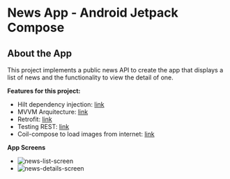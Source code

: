 
# News App - Android Jetpack Compose

## About the App
This project implements a public news API to create the app that displays a list of news and the functionality to view the detail of one.

**Features for this project:**
- Hilt dependency injection: [link](https://developer.android.com/training/dependency-injection/hilt-android?hl=es-419)
- MVVM Arquitecture: [link](https://developer.android.com/jetpack/guide?gclid=CjwKCAjw9uKIBhA8EiwAYPUS3FmUsPO9L0Fgzadlxdz3Ynxq_FJQNQXopR97RqmRo07gJcxzAJx10hoCtN0QAvD_BwE&gclsrc=aw.ds)
- Retrofit: [link](https://square.github.io/retrofit/)
- Testing REST: [link](https://github.com/square/okhttp/tree/master/mockwebserver)
- Coil-compose to load images from internet: [link](https://coil-kt.github.io/coil/compose/)

**App Screens**
- ![news-list-screen](https://i.postimg.cc/Pq1b2wtb/Captura-de-Pantalla-2021-08-15-a-la-s-17-04-19.png)
- ![news-details-screen](https://i.postimg.cc/YC5f63wq/Captura-de-Pantalla-2021-08-15-a-la-s-17-04-47.png)
